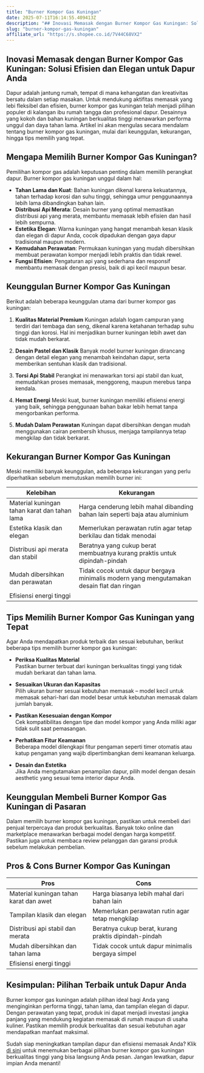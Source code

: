 ```yaml
---
title: "Burner Kompor Gas Kuningan"
date: 2025-07-11T16:14:55.409413Z
description: "## Inovasi Memasak dengan Burner Kompor Gas Kuningan: Solusi Efisien dan Elegan untuk Dapur Anda..."
slug: "burner-kompor-gas-kuningan"
affiliate_url: "https://s.shopee.co.id/7V44C68VX2"
---
```

## Inovasi Memasak dengan Burner Kompor Gas Kuningan: Solusi Efisien dan Elegan untuk Dapur Anda

Dapur adalah jantung rumah, tempat di mana kehangatan dan kreativitas bersatu dalam setiap masakan. Untuk mendukung aktifitas memasak yang lebi fleksibel dan efisien, burner kompor gas kuningan telah menjadi pilihan populer di kalangan ibu rumah tangga dan profesional dapur. Desainnya yang kokoh dan bahan kuningan berkualitas tinggi menawarkan performa unggul dan daya tahan lama. Artikel ini akan mengulas secara mendalam tentang burner kompor gas kuningan, mulai dari keunggulan, kekurangan, hingga tips memilih yang tepat.

## Mengapa Memilih Burner Kompor Gas Kuningan?

Pemilihan kompor gas adalah keputusan penting dalam memilih perangkat dapur. Burner kompor gas kuningan unggul dalam hal:

- **Tahan Lama dan Kuat**: Bahan kuningan dikenal karena kekuatannya, tahan terhadap korosi dan suhu tinggi, sehingga umur penggunaannya lebih lama dibandingkan bahan lain.
- **Distribusi Api Merata**: Desain burner yang optimal memastikan distribusi api yang merata, membantu memasak lebih efisien dan hasil lebih sempurna.
- **Estetika Elegan**: Warna kuningan yang hangat menambah kesan klasik dan elegan di dapur Anda, cocok dipadukan dengan gaya dapur tradisional maupun modern.
- **Kemudahan Perawatan**: Permukaan kuningan yang mudah dibersihkan membuat perawatan kompor menjadi lebih praktis dan tidak rewel.
- **Fungsi Efisien**: Pengaturan api yang sederhana dan responsif membantu memasak dengan presisi, baik di api kecil maupun besar.

## Keunggulan Burner Kompor Gas Kuningan

Berikut adalah beberapa keunggulan utama dari burner kompor gas kuningan:

1. **Kualitas Material Premium**
Kuningan adalah logam campuran yang terdiri dari tembaga dan seng, dikenal karena ketahanan terhadap suhu tinggi dan korosi. Hal ini menjadikan burner kuningan lebih awet dan tidak mudah berkarat.

2. **Desain Pastel dan Klasik**
Banyak model burner kuningan dirancang dengan detail elegan yang menambah keindahan dapur, serta memberikan sentuhan klasik dan tradisional.

3. **Torsi Api Stabil**
Perangkat ini menawarkan torsi api stabil dan kuat, memudahkan proses memasak, menggoreng, maupun merebus tanpa kendala.

4. **Hemat Energi**
Meski kuat, burner kuningan memiliki efisiensi energi yang baik, sehingga penggunaan bahan bakar lebih hemat tanpa mengorbankan performa.

5. **Mudah Dalam Perawatan**
Kuningan dapat dibersihkan dengan mudah menggunakan cairan pembersih khusus, menjaga tampilannya tetap mengkilap dan tidak berkarat.

## Kekurangan Burner Kompor Gas Kuningan

Meski memiliki banyak keunggulan, ada beberapa kekurangan yang perlu diperhatikan sebelum memutuskan memilih burner ini:

| Kelebihan                                                        | Kekurangan                                                                              |
|------------------------------------------------------------------|----------------------------------------------------------------------------------------|
| Material kuningan tahan karat dan tahan lama                     | Harga cenderung lebih mahal dibanding bahan lain seperti baja atau aluminium        |
| Estetika klasik dan elegan                                     | Memerlukan perawatan rutin agar tetap berkilau dan tidak menodai                   |
| Distribusi api merata dan stabil                                | Beratnya yang cukup berat membuatnya kurang praktis untuk dipindah-pindah            |
| Mudah dibersihkan dan perawatan                               | Tidak cocok untuk dapur bergaya minimalis modern yang mengutamakan desain flat dan ringan |
| Efisiensi energi tinggi                                       |               |

## Tips Memilih Burner Kompor Gas Kuningan yang Tepat

Agar Anda mendapatkan produk terbaik dan sesuai kebutuhan, berikut beberapa tips memilih burner kompor gas kuningan:

- **Periksa Kualitas Material**  
Pastikan burner terbuat dari kuningan berkualitas tinggi yang tidak mudah berkarat dan tahan lama.

- **Sesuaikan Ukuran dan Kapasitas**  
Pilih ukuran burner sesuai kebutuhan memasak – model kecil untuk memasak sehari-hari dan model besar untuk kebutuhan memasak dalam jumlah banyak.

- **Pastikan Kesesuaian dengan Kompor**  
Cek kompatibilitas dengan tipe dan model kompor yang Anda miliki agar tidak sulit saat pemasangan.

- **Perhatikan Fitur Keamanan**  
Beberapa model dilengkapi fitur pengaman seperti timer otomatis atau katup pengaman yang wajib dipertimbangkan demi keamanan keluarga.

- **Desain dan Estetika**  
Jika Anda mengutamakan penampilan dapur, pilih model dengan desain aesthetic yang sesuai tema interior dapur Anda.

## Keunggulan Membeli Burner Kompor Gas Kuningan di Pasaran

Dalam memilih burner kompor gas kuningan, pastikan untuk membeli dari penjual terpercaya dan produk berkualitas. Banyak toko online dan marketplace menawarkan berbagai model dengan harga kompetitif. Pastikan juga untuk membaca review pelanggan dan garansi produk sebelum melakukan pembelian.

## Pros & Cons Burner Kompor Gas Kuningan

| **Pros**                                               | **Cons**                                              |
|--------------------------------------------------------|--------------------------------------------------------|
| Material kuningan tahan karat dan awet                | Harga biasanya lebih mahal dari bahan lain           |
| Tampilan klasik dan elegan                            | Memerlukan perawatan rutin agar tetap mengkilap     |
| Distribusi api stabil dan merata                      | Beratnya cukup berat, kurang praktis dipindah-pindah  |
| Mudah dibersihkan dan tahan lama                     | Tidak cocok untuk dapur minimalis bergaya simpel     |
| Efisiensi energi tinggi                              |                                                        |

## Kesimpulan: Pilihan Terbaik untuk Dapur Anda

Burner kompor gas kuningan adalah pilihan ideal bagi Anda yang menginginkan performa tinggi, tahan lama, dan tampilan elegan di dapur. Dengan perawatan yang tepat, produk ini dapat menjadi investasi jangka panjang yang mendukung kegiatan memasak di rumah maupun di usaha kuliner. Pastikan memilih produk berkualitas dan sesuai kebutuhan agar mendapatkan manfaat maksimal.

Sudah siap meningkatkan tampilan dapur dan efisiensi memasak Anda? Klik [di sini](https://s.shopee.co.id/7V44C68VX2) untuk menemukan berbagai pilihan burner kompor gas kuningan berkualitas tinggi yang bisa langsung Anda pesan. Jangan lewatkan, dapur impian Anda menanti!